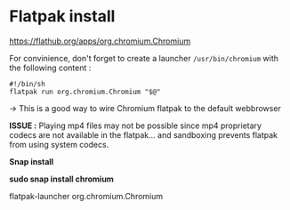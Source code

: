 # Flatpak install 
https://flathub.org/apps/org.chromium.Chromium

For convinience, don't forget to create a launcher `/usr/bin/chromium` with the following content :
```
#!/bin/sh
flatpak run org.chromium.Chromium "$@"
```
→ This is a good way to wire Chromium flatpak to the default webbrowser

**ISSUE :** Playing mp4 files may not be possible since mp4 proprietary codecs are not available in the flatpak... and sandboxing prevents flatpak from using system codecs.

**Snap install**

**sudo snap install chromium**

flatpak-launcher  org.chromium.Chromium

